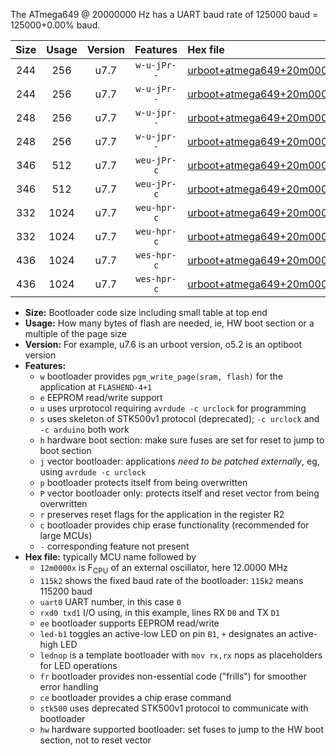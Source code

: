The ATmega649 @ 20000000 Hz has a UART baud rate of 125000 baud = 125000+0.00% baud.

|Size|Usage|Version|Features|Hex file|
|:-:|:-:|:-:|:-:|:--|
|244|256|u7.7|`w-u-jPr--`|[urboot+atmega649+20m0000x++125k0_uart0_rxe0_txe1_led+b5.hex](https://raw.githubusercontent.com/stefanrueger/urboot.hex/main/mcus/atmega649/external_oscillator/fcpu+20m0000_Hz/br++125k0_bps/urboot+atmega649+20m0000x++125k0_uart0_rxe0_txe1_led+b5.hex)|
|244|256|u7.7|`w-u-jPr--`|[urboot+atmega649+20m0000x++125k0_uart0_rxe0_txe1_lednop.hex](https://raw.githubusercontent.com/stefanrueger/urboot.hex/main/mcus/atmega649/external_oscillator/fcpu+20m0000_Hz/br++125k0_bps/urboot+atmega649+20m0000x++125k0_uart0_rxe0_txe1_lednop.hex)|
|248|256|u7.7|`w-u-jpr--`|[urboot+atmega649+20m0000x++125k0_uart0_rxe0_txe1_led+b5_fr.hex](https://raw.githubusercontent.com/stefanrueger/urboot.hex/main/mcus/atmega649/external_oscillator/fcpu+20m0000_Hz/br++125k0_bps/urboot+atmega649+20m0000x++125k0_uart0_rxe0_txe1_led+b5_fr.hex)|
|248|256|u7.7|`w-u-jpr--`|[urboot+atmega649+20m0000x++125k0_uart0_rxe0_txe1_lednop_fr.hex](https://raw.githubusercontent.com/stefanrueger/urboot.hex/main/mcus/atmega649/external_oscillator/fcpu+20m0000_Hz/br++125k0_bps/urboot+atmega649+20m0000x++125k0_uart0_rxe0_txe1_lednop_fr.hex)|
|346|512|u7.7|`weu-jPr-c`|[urboot+atmega649+20m0000x++125k0_uart0_rxe0_txe1_ee_led+b5_fr_ce.hex](https://raw.githubusercontent.com/stefanrueger/urboot.hex/main/mcus/atmega649/external_oscillator/fcpu+20m0000_Hz/br++125k0_bps/urboot+atmega649+20m0000x++125k0_uart0_rxe0_txe1_ee_led+b5_fr_ce.hex)|
|346|512|u7.7|`weu-jPr-c`|[urboot+atmega649+20m0000x++125k0_uart0_rxe0_txe1_ee_lednop_fr_ce.hex](https://raw.githubusercontent.com/stefanrueger/urboot.hex/main/mcus/atmega649/external_oscillator/fcpu+20m0000_Hz/br++125k0_bps/urboot+atmega649+20m0000x++125k0_uart0_rxe0_txe1_ee_lednop_fr_ce.hex)|
|332|1024|u7.7|`weu-hpr-c`|[urboot+atmega649+20m0000x++125k0_uart0_rxe0_txe1_ee_led+b5_fr_ce_hw.hex](https://raw.githubusercontent.com/stefanrueger/urboot.hex/main/mcus/atmega649/external_oscillator/fcpu+20m0000_Hz/br++125k0_bps/urboot+atmega649+20m0000x++125k0_uart0_rxe0_txe1_ee_led+b5_fr_ce_hw.hex)|
|332|1024|u7.7|`weu-hpr-c`|[urboot+atmega649+20m0000x++125k0_uart0_rxe0_txe1_ee_lednop_fr_ce_hw.hex](https://raw.githubusercontent.com/stefanrueger/urboot.hex/main/mcus/atmega649/external_oscillator/fcpu+20m0000_Hz/br++125k0_bps/urboot+atmega649+20m0000x++125k0_uart0_rxe0_txe1_ee_lednop_fr_ce_hw.hex)|
|436|1024|u7.7|`wes-hpr-c`|[urboot+atmega649+20m0000x++125k0_uart0_rxe0_txe1_ee_led+b5_fr_ce_stk500_hw.hex](https://raw.githubusercontent.com/stefanrueger/urboot.hex/main/mcus/atmega649/external_oscillator/fcpu+20m0000_Hz/br++125k0_bps/urboot+atmega649+20m0000x++125k0_uart0_rxe0_txe1_ee_led+b5_fr_ce_stk500_hw.hex)|
|436|1024|u7.7|`wes-hpr-c`|[urboot+atmega649+20m0000x++125k0_uart0_rxe0_txe1_ee_lednop_fr_ce_stk500_hw.hex](https://raw.githubusercontent.com/stefanrueger/urboot.hex/main/mcus/atmega649/external_oscillator/fcpu+20m0000_Hz/br++125k0_bps/urboot+atmega649+20m0000x++125k0_uart0_rxe0_txe1_ee_lednop_fr_ce_stk500_hw.hex)|

- **Size:** Bootloader code size including small table at top end
- **Usage:** How many bytes of flash are needed, ie, HW boot section or a multiple of the page size
- **Version:** For example, u7.6 is an urboot version, o5.2 is an optiboot version
- **Features:**
  + `w` bootloader provides `pgm_write_page(sram, flash)` for the application at `FLASHEND-4+1`
  + `e` EEPROM read/write support
  + `u` uses urprotocol requiring `avrdude -c urclock` for programming
  + `s` uses skeleton of STK500v1 protocol (deprecated); `-c urclock` and `-c arduino` both work
  + `h` hardware boot section: make sure fuses are set for reset to jump to boot section
  + `j` vector bootloader: applications *need to be patched externally*, eg, using `avrdude -c urclock`
  + `p` bootloader protects itself from being overwritten
  + `P` vector bootloader only: protects itself and reset vector from being overwritten
  + `r` preserves reset flags for the application in the register R2
  + `c` bootloader provides chip erase functionality (recommended for large MCUs)
  + `-` corresponding feature not present
- **Hex file:** typically MCU name followed by
  + `12m0000x` is F<sub>CPU</sub> of an external oscillator, here 12.0000 MHz
  + `115k2` shows the fixed baud rate of the bootloader: `115k2` means 115200 baud
  + `uart0` UART number, in this case `0`
  + `rxd0 txd1` I/O using, in this example, lines RX `D0` and TX `D1`
  + `ee` bootloader supports EEPROM read/write
  + `led-b1` toggles an active-low LED on pin `B1`, `+` designates an active-high LED
  + `lednop` is a template bootloader with `mov rx,rx` nops as placeholders for LED operations
  + `fr` bootloader provides non-essential code ("frills") for smoother error handling
  + `ce` bootloader provides a chip erase command
  + `stk500` uses deprecated STK500v1 protocol to communicate with bootloader
  + `hw` hardware supported bootloader: set fuses to jump to the HW boot section, not to reset vector
